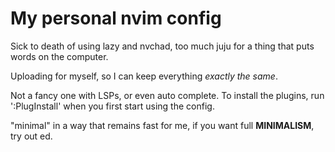 # My personal nvim config

Sick to death of using lazy and nvchad, too much juju for a thing that
puts words on the computer. 

Uploading for myself, so I can keep everything *exactly the same*.

Not a fancy one with LSPs, or even auto complete. To install the plugins,
run ':PlugInstall' when you first start using the config.

"minimal" in a way that remains fast for me, if you want full 
**MINIMALISM**, try out ed. 
